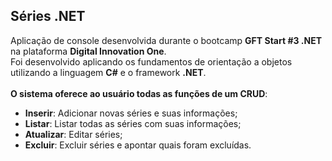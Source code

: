 ## Séries .NET
Aplicação de console desenvolvida durante o bootcamp **GFT Start #3 .NET** na plataforma **Digital Innovation One**. </br >
Foi desenvolvido aplicando os fundamentos de orientação a objetos utilizando a linguagem **C#** e o framework **.NET**. </br ></br >
**O sistema oferece ao usuário todas as funções de um CRUD**:
- **Inserir**: Adicionar novas séries e suas informações;
- **Listar**: Listar todas as séries com suas informações;
- **Atualizar**: Editar séries;
- **Excluir**: Excluir séries e apontar quais foram excluídas.

